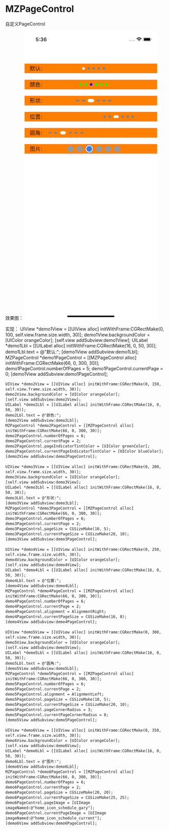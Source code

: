 # MZPageControl
自定义PageControl

效果图：
![image](https://github.com/MrZhou1010/MZPageControl/blob/master/demo.png)

实现：
    UIView *demo1View = [[UIView alloc] initWithFrame:CGRectMake(0, 100, self.view.frame.size.width, 30)];
    demo1View.backgroundColor = [UIColor orangeColor];
    [self.view addSubview:demo1View];
    UILabel *demo1Lbl = [[UILabel alloc] initWithFrame:CGRectMake(16, 0, 50, 30)];
    demo1Lbl.text = @"默认:";
    [demo1View addSubview:demo1Lbl];
    MZPageControl *demo1PageControl = [[MZPageControl alloc] initWithFrame:CGRectMake(66, 0, 300, 30)];
    demo1PageControl.numberOfPages = 5;
    demo1PageControl.currentPage = 0;
    [demo1View addSubview:demo1PageControl];
    
    UIView *demo2View = [[UIView alloc] initWithFrame:CGRectMake(0, 150, self.view.frame.size.width, 30)];
    demo2View.backgroundColor = [UIColor orangeColor];
    [self.view addSubview:demo2View];
    UILabel *demo2Lbl = [[UILabel alloc] initWithFrame:CGRectMake(16, 0, 50, 30)];
    demo2Lbl.text = @"颜色:";
    [demo2View addSubview:demo2Lbl];
    MZPageControl *demo2PageControl = [[MZPageControl alloc] initWithFrame:CGRectMake(66, 0, 300, 30)];
    demo2PageControl.numberOfPages = 6;
    demo2PageControl.currentPage = 2;
    demo2PageControl.pageIndicatorTintColor = [UIColor greenColor];
    demo2PageControl.currentPageIndicatorTintColor = [UIColor blueColor];
    [demo2View addSubview:demo2PageControl];
    
    UIView *demo3View = [[UIView alloc] initWithFrame:CGRectMake(0, 200, self.view.frame.size.width, 30)];
    demo3View.backgroundColor = [UIColor orangeColor];
    [self.view addSubview:demo3View];
    UILabel *demo3Lbl = [[UILabel alloc] initWithFrame:CGRectMake(16, 0, 50, 30)];
    demo3Lbl.text = @"形状:";
    [demo3View addSubview:demo3Lbl];
    MZPageControl *demo3PageControl = [[MZPageControl alloc] initWithFrame:CGRectMake(66, 0, 300, 30)];
    demo3PageControl.numberOfPages = 6;
    demo3PageControl.currentPage = 2;
    demo3PageControl.pageSize = CGSizeMake(10, 5);
    demo3PageControl.currentPageSize = CGSizeMake(20, 10);
    [demo3View addSubview:demo3PageControl];
    
    UIView *demo4View = [[UIView alloc] initWithFrame:CGRectMake(0, 250, self.view.frame.size.width, 30)];
    demo4View.backgroundColor = [UIColor orangeColor];
    [self.view addSubview:demo4View];
    UILabel *demo4Lbl = [[UILabel alloc] initWithFrame:CGRectMake(16, 0, 50, 30)];
    demo4Lbl.text = @"位置:";
    [demo4View addSubview:demo4Lbl];
    MZPageControl *demo4PageControl = [[MZPageControl alloc] initWithFrame:CGRectMake(66, 0, 300, 30)];
    demo4PageControl.numberOfPages = 6;
    demo4PageControl.currentPage = 2;
    demo4PageControl.alignment = AlignmentRight;
    demo4PageControl.currentPageSize = CGSizeMake(16, 8);
    [demo4View addSubview:demo4PageControl];
    
    UIView *demo5View = [[UIView alloc] initWithFrame:CGRectMake(0, 300, self.view.frame.size.width, 30)];
    demo5View.backgroundColor = [UIColor orangeColor];
    [self.view addSubview:demo5View];
    UILabel *demo5Lbl = [[UILabel alloc] initWithFrame:CGRectMake(16, 0, 50, 30)];
    demo5Lbl.text = @"圆角:";
    [demo5View addSubview:demo5Lbl];
    MZPageControl *demo5PageControl = [[MZPageControl alloc] initWithFrame:CGRectMake(66, 0, 300, 30)];
    demo5PageControl.numberOfPages = 6;
    demo5PageControl.currentPage = 2;
    demo5PageControl.alignment = AlignmentLeft;
    demo5PageControl.pageSize = CGSizeMake(10, 5);
    demo5PageControl.currentPageSize = CGSizeMake(20, 10);
    demo5PageControl.pageCornerRadius = 3;
    demo5PageControl.currentPageCornerRadius = 8;
    [demo5View addSubview:demo5PageControl];
    
    UIView *demo6View = [[UIView alloc] initWithFrame:CGRectMake(0, 350, self.view.frame.size.width, 30)];
    demo6View.backgroundColor = [UIColor orangeColor];
    [self.view addSubview:demo6View];
    UILabel *demo6Lbl = [[UILabel alloc] initWithFrame:CGRectMake(16, 0, 50, 30)];
    demo6Lbl.text = @"图片:";
    [demo6View addSubview:demo6Lbl];
    MZPageControl *demo6PageControl = [[MZPageControl alloc] initWithFrame:CGRectMake(66, 0, 300, 30)];
    demo6PageControl.numberOfPages = 6;
    demo6PageControl.currentPage = 2;
    demo6PageControl.pageSize = CGSizeMake(20, 20);
    demo6PageControl.currentPageSize = CGSizeMake(25, 25);
    demo6PageControl.pageImage = [UIImage imageNamed:@"home_icon_schedule_gary"];
    demo6PageControl.currentPageImage = [UIImage imageNamed:@"home_icon_schedule_current"];
    [demo6View addSubview:demo6PageControl];


